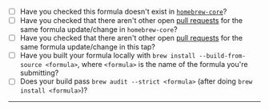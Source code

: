 - [ ] Have you checked this formula doesn't exist in [`homebrew-core`](https://github.com/homebrew/homebrew-core/find/master)?
- [ ] Have you checked that there aren't other open [pull requests](https://github.com/homebrew/homebrew-core/pulls) for the same formula update/change in `homebrew-core`?
- [ ] Have you checked that there aren't other open [pull requests](https://github.com/alfiepates/homebrew-core/pulls) for the same formula update/change in this tap?
- [ ] Have you built your formula locally with `brew install --build-from-source <formula>`, where `<formula>` is the name of the formula you're submitting?
- [ ] Does your build pass `brew audit --strict <formula>` (after doing `brew install <formula>`)?

-----
